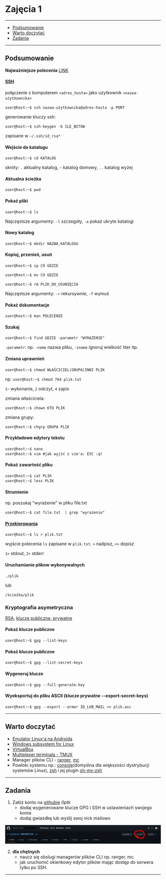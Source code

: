 # Zajęcia 1

---

- [Podsumowanie](#Podsumowanie)
- [Warto doczytać](#Warto-doczytać)
- [Zadania](#Zadania)

---

## Podsumowanie

**Najważniejsze polecenia** [LINK](https://kinsta.com/blog/linux-commands/)

#### [SSH](https://en.wikipedia.org/wiki/Secure_Shell)

połączenie z komputerem `<adres_hosta>` jako użytkownik `<nazwa-użytkownika>`


```console
user@host:~$ ssh nazwa-użytkownika@adres-hosta -p PORT

```

generowanie kluczy ssh:


```console
user@host:~$ ssh-keygen -b ILE_BITOW

```

zapisane w `~/.ssh/id_rsa*`


#### Wejście do katalogu


```console
user@host:~$ cd KATALOG

```

skróty: `.` aktualny katalog, `~` katalog domowy, `..` katalog wyżej

#### Aktualna ścieżka


```console
user@host:~$ pwd

```

#### Pokaż pliki


```console
user@host:~$ ls

```

Najczęstsze argumenty: `-l` szczegóły, `-a` pokaż ukryte katalogi

#### Nowy katalog


```console
user@host:~$ mkdir NAZWA_KATALOGU

```

#### Kopiuj, przenieś, usuń


```console
user@host:~$ cp CO GDZIE

```


```console
user@host:~$ mv CO GDZIE

```


```console
user@host:~$ rm PLIK_DO_USUNIĘCIA

```

Najczęstsze argumenty: `-r` rekursywnie, `-f` wymuś

#### Pokaż dokumentacje


```console
user@host:~$ man POLECENIE
```

#### Szukaj


```console
user@host:~$ find GDZIE -parametr "WYRAŻENIE"
```

`-parametr`: np. `-name` nazwa pliku, `-iname` ignoruj wielkość liter itp.

#### Zmiana uprawnień


```console
user@host:~$ chmod WŁAŚCICIEL|GRUPA|INNI PLIK
```

np. `user@host:~$ chmod 764 plik.txt`

`1`- wykonanie, `2` odczyt, `4` zapis

zmiana właściciela:


```console
user@host:~$ chown KTO PLIK
```

zmiana grupy:


```console
user@host:~$ chgrp GRUPA PLIK
```

#### Przykładowe edytory tekstu


```console
user@host:~$ nano
user@host:~$ vim #jak wyjść z vim'a: ESC :q!
```

#### Pokaż zawartość pliku


```console
user@host:~$ cat PLIK
user@host:~$ less PLIK
```

#### Strumienie

np. poszukaj "wyrażenie" w pliku file.txt


```console
user@host:~$ cat file.txt  | grep "wyrażenie"
```

#### [Przekierowania](https://stackoverflow.com/questions/818255/in-the-shell-what-does-21-mean#)


```console
user@host:~$ ls > plik.txt
```

wyjście polecenia `ls` zapisane w `plik.txt`. `>` nadpisz, `>>` dopisz

`1>` stdout, `2>` stderr

#### Uruchamianie plikow wykonywalnych


```console
./plik
```

lub


```console
/ścieżka/plik
```


### Kryptografia asymetryczna

[RSA](https://en.wikipedia.org/wiki/RSA_(cryptosystem)#Operation), [klucze publiczne, prywatne](https://protonmail.com/blog/what-is-pgp-encryption/)

#### Pokaż klucze publiczne


```console
user@host:~$ gpg --list-keys
```

#### Pokaż klucze publiczne


```console
user@host:~$ gpg --list-secret-keys
```

#### Wygeneruj klucze


```console
user@host:~$ gpg --full-generate-key
```

#### Wyeksportuj do pliku ASCII (klucze prywatne --export-secret-keys)


```console
user@host:~$ gpg --export --armor ID_LUB_MAIL >> plik.asc
```

---


## Warto doczytać

- [Emulator Linux'a na Androida](https://termux.com/)
- [Windows subsystem for Linux](https://www.windowscentral.com/how-install-wsl2-windows-10)
- [VirtualBox](https://www.virtualbox.org/)
- [Multiplexer terminala - TMUX](https://linuxize.com/post/getting-started-with-tmux/)
- Manager plików CLI - [ranger](https://github.com/ranger/ranger), [mc](https://www.linuxcommand.org/lc3_adv_mc.php)
- Powłoki systemu np.: [console](https://pl.m.wikipedia.org/wiki/Bash)(domyślna dla większości dystrybucji systemów Linux), [zsh](https://en.m.wikipedia.org/wiki/Z_shell) i jej plugin [oh-my-zsh](https://github.com/ohmyzsh/ohmyzsh)

---

## Zadania

1. Załóż konto na [githubie](https://github.com/signup) *0ptk*
	- dodaj wygenerowane klucze GPG i SSH w ustawieniach swojego konta
	- dodaj gwiazdkę lub wyślij swoj nick mailowo

![git_star](../.pictures/git_star.png)


2. **dla chętnych**
	- naucz się obslugi managerów plików CLI np. ranger, mc. 
	- jak uruchomić okienkowy edytor plików mając dostęp do serwera tylko po SSH.

---
